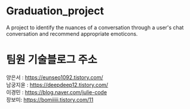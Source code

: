 # Graduation_project
A project to identify the nuances of a conversation through a user's chat conversation and recommend appropriate emoticons.

# 팀원 기술블로그 주소
양은서 : https://eunseo1092.tistory.com/ <br>
남궁지윤 : https://deepdeep12.tistory.com/ <br>
이경민 : https://blog.naver.com/julie-code  <br>
장보미: https://bomiiiii.tistory.com/11 <br>
